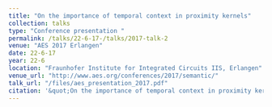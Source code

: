 ```yaml
---
title: "On the importance of temporal context in proximity kernels"
collection: talks
type: "Conference presentation "
permalink: /talks/22-6-17-/talks/2017-talk-2
venue: "AES 2017 Erlangen"
date: 22-6-17
year: 22-6
location: "Fraunhofer Institute for Integrated Circuits IIS, Erlangen"
venue_url: "http://www.aes.org/conferences/2017/semantic/"
talk_url: "/files/aes_presentation_2017.pdf"
citation: '&quot;On the importance of temporal context in proximity kernels&quot;.'
---
```

